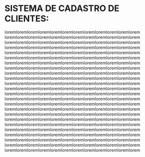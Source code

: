 # SISTEMA DE CADASTRO DE CLIENTES:
loremloremloremloremloremloremloremloremloremloremloremlorem
loremloremloremloremloremloremloremloremloremloremloremlorem
loremloremloremloremloremloremloremloremloremloremloremlorem
loremloremloremloremloremloremloremloremloremloremloremlorem
loremloremloremloremloremloremloremloremloremloremloremlorem
loremloremloremloremloremloremloremloremloremloremloremlorem
loremloremloremloremloremloremloremloremloremloremloremlorem
loremloremloremloremloremloremloremloremloremloremloremlorem
loremloremloremloremloremloremloremloremloremloremloremlorem
loremloremloremloremloremloremloremloremloremloremloremlorem
loremloremloremloremloremloremloremloremloremloremloremlorem
loremloremloremloremloremloremloremloremloremloremloremlorem
loremloremloremloremloremloremloremloremloremloremloremlorem
loremloremloremloremloremloremloremloremloremloremloremlorem
loremloremloremloremloremloremloremloremloremloremloremlorem
loremloremloremloremloremloremloremloremloremloremloremlorem
loremloremloremloremloremloremloremloremloremloremloremlorem
loremloremloremloremloremloremloremloremloremloremloremlorem
loremloremloremloremloremloremloremloremloremloremloremlorem
loremloremloremloremloremloremloremloremloremloremloremlorem
loremloremloremloremloremloremloremloremloremloremloremlorem
loremloremloremloremloremloremloremloremloremloremloremlorem
loremloremloremloremloremloremloremloremloremloremloremlorem
loremloremloremloremloremloremloremloremloremloremloremlorem